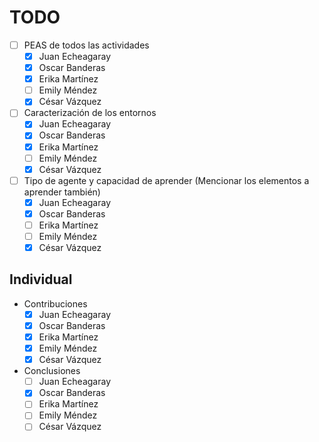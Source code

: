 # TODO

- [ ] PEAS de todos las actividades
  - [x] Juan Echeagaray
  - [x] Oscar Banderas
  - [x] Erika Martínez
  - [ ] Emily Méndez
  - [x] César Vázquez
- [ ] Caracterización de los entornos
  - [x] Juan Echeagaray
  - [x] Oscar Banderas
  - [x] Erika Martínez
  - [ ] Emily Méndez
  - [x] César Vázquez
- [ ] Tipo de agente y capacidad de aprender (Mencionar los elementos a aprender también)
  - [x] Juan Echeagaray
  - [x] Oscar Banderas
  - [ ] Erika Martínez
  - [ ] Emily Méndez
  - [x] César Vázquez

## Individual

- Contribuciones
  - [x] Juan Echeagaray
  - [x] Oscar Banderas
  - [x] Erika Martínez
  - [x] Emily Méndez
  - [x] César Vázquez
- Conclusiones
  - [ ] Juan Echeagaray
  - [x] Oscar Banderas
  - [ ] Erika Martínez
  - [ ] Emily Méndez
  - [ ] César Vázquez
